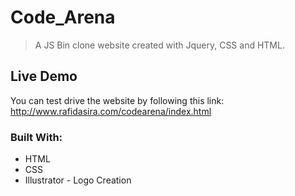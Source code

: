 # Code_Arena

> A JS Bin clone website created with Jquery, CSS and HTML. 

## Live Demo

You can test drive the website by following this link: http://www.rafidasira.com/codearena/index.html

### Built With:

* HTML
* CSS
* Illustrator - Logo Creation
